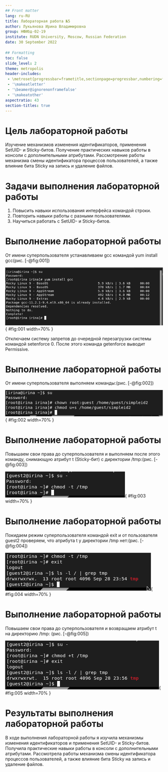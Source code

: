 ```yaml
---
## Front matter
lang: ru-RU
title: Лабораторная работа №5
author: Лукьянова Ирина Владимировна
group: НФИбд-02-19
institute: RUDN University, Moscow, Russian Federation
date: 30 September 2022

## Formatting
toc: false
slide_level: 2
theme: metropolis
header-includes: 
 - \metroset{progressbar=frametitle,sectionpage=progressbar,numbering=fraction}
 - '\makeatletter'
 - '\beamer@ignorenonframefalse'
 - '\makeatother'
aspectratio: 43
section-titles: true
---
```


# **Цель лабораторной работы**

Изучение механизмов изменения идентификаторов, применения SetUID- и Sticky-битов. Получение практических навыков работы в консоли с дополнительными атрибутами. Рассмотрение работы механизма смены идентификатора процессов пользователей, а также влияние бита Sticky на запись и удаление файлов.

# **Задачи выполнения лабораторной работы**

1. Повысить навыки использования интерфейса командой строки.
2. Повторить навыки работы с разными пользователями.
3. Научиться работать с SetUID- и Sticky-битов.

# **Выполнение лабораторной работы**

От имени суперпользователя устанавливаем gcc командой yum install gcc(рис. [-@fig:001])

![Установка gcc](screen/1.png){ #fig:001 width=70% }

Отключаем систему запретов до очередной перезагрузки системы командой setenforce 0. После этого команда getenforce выводит Permissive.

# **Выполнение лабораторной работы**

От имени суперпользователя выполняем команды:(рис. [-@fig:002])

![Выполнение команд](screen/9.png){ #fig:002 width=70% }

# **Выполнение лабораторной работы**

Повышаем свои права до суперпользователя и выполняем после этого команду, снимающую атрибут t (Sticky-бит) с директории /tmp:(рис. [-@fig:003])

![Работа с атрибутами](screen/26.png){ #fig:003 width=70% }

# **Выполнение лабораторной работы**

Покидаем режим суперпользователя командой exit и от пользователя guest2 проверяем, что атрибута t у директории /tmp нет:(рис. [-@fig:004])

![Проверка](screen/27.png){ #fig:004 width=70% }

# **Выполнение лабораторной работы**

Повышаем свои права до суперпользователя и возвращаем атрибут t на директорию /tmp: (рис. [-@fig:005])

![Работа с атрибутами](screen/29.png){ #fig:005 width=70% }

# **Результаты выполнения лабораторной работы**

В ходе выполнения лабораторной работы я изучила механизмы изменения идентификаторов и применения SetUID- и Sticky-битов. Получила практические навыки работы в консоли с дополнительными атрибутами. Рассмотрела работы механизма смены идентификатора процессов пользователей, а также влияние бита Sticky на запись и удаление файлов.
